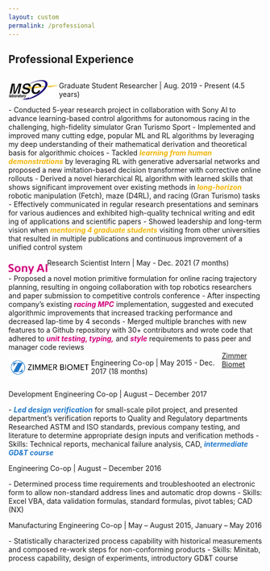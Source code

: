 ```yaml
---
layout: custom
permalink: /professional
---
```

<!-- <div class="colored-block-grey" style="margin-bottom: 10px;">
  <div class="container">
    <div class="column1">
        <h2><p style="text-align: right;color:white;" class="emoji-text">📄</p></h2>
    </div>
    <div class="column2">
        <h2 style="color:white;text-align:left"> Professional Experience</h2>
    </div>
  </div>
</div> -->

## Professional Experience

<!-- <img src="professional/msc.jpg" height="40">

Graduate Student Researcher | [Mechanical Systems Control Laboratory](https://msc.berkeley.edu/)

<img src="professional/sony.svg" height="20"> Research Scientist Intern | [Sony AI](https://www.ai.sony/)

<img src="professional/zb.png" height="40">

Engineering Co-op | [Zimmer Biomet](https://www.zimmerbiomet.com/en) -->

<div style="display: flex; align-items: center;">
    <img src="professional/msc.jpg" height='40' alt="MSC">
    <div class="prof-head">
     <p> Graduate Student Researcher |<span class="date-head"> Aug. 2019 - Present (4.5 years) </span></p>
    </div>
</div>
- Conducted 5-year research project in collaboration with Sony AI to advance learning-based control algorithms for autonomous racing in the challenging, high-fidelity simulator Gran Turismo Sport
- Implemented and improved many cutting edge, popular ML and RL algorithms by leveraging my deep understanding of their mathematical derivation and theoretical basis for algorithmic choices
- Tackled <span style="color:#F3B507;"><b><i>learning from human demonstrations</i></b></span> by leveraging RL with generative adversarial networks and proposed a new imitation-based decision transformer with corrective online rollouts
- Derived a novel hierarchical RL algorithm with learned skills that shows significant improvement over existing methods in <span style="color:#F3B507;"><b><i>long-horizon</i></b></span> robotic manipulation (Fetch), maze (D4RL), and racing (Gran Turismo) tasks
- Effectively communicated in regular research presentations and seminars for various audiences and exhibited high-quality technical writing and edit ing of applications and scientific papers
- Showed leadership and long-term vision when <span style="color:#F3B507;"><b><i>mentoring 4 graduate students</i></b></span> visiting from other universities that resulted in multiple publications and continuous improvement of a unified control system

<div style="display: flex; align-items: flex-end;">
    <img src="professional/sony.svg" height='20' alt="Sony AI">
    <div class="prof-head">
     <p> Research Scientist Intern |<span class="date-head"> May - Dec. 2021 (7 months) </span></p>
    </div>
</div>
- Proposed a novel motion primitive formulation for online racing trajectory planning, resulting in ongoing collaboration with top robotics researchers and paper submission to competitive controls conference
- After inspecting company’s existing <span style="color:#D2007B;"><b><i> racing MPC</i></b></span>  implementation, suggested and executed algorithmic improvements that increased tracking performance and decreased lap-time by 4 seconds
- Merged multiple branches with new features to a Github repository with 30+ contributors and wrote code that adhered to <span style="color:#D2007B;"><b><i> unit testing, typing,</i></b></span>  and <span style="color:#D2007B;"><b><i> style</i></b></span>  requirements to pass peer and manager code reviews


<div style="display: flex; align-items: space-between;">
    <div style="display: flex; align-items: center;">
        <img src="professional/zb.png" height='40' alt="Zimmer Biomet">
        <div class="prof-head" style="vertical-align:bottom;">
            <p> Engineering Co-op |<span class="date-head"> May 2015 - Dec. 2017 (18 months) </span> </p>
        </div>
    </div>
    <div>
    <span class="date-head" style="text-align:right;"><a href="https://www.zimmerbiomet.com/en/">Zimmer Biomet</a></span>
    </div>
</div>

<div class="prof-head">
     <p> Development Engineering Co-op |<span class="date-head"> August – December 2017 </span> </p>
    </div>
- <span style="color:#2078CA;"><b><i>Led design verification</i></b></span>  for small-scale pilot project, and presented department’s verification reports to Quality and Regulatory departments
Researched ASTM and ISO standards, previous company testing, and literature to determine appropriate design inputs and verification methods
- Skills: Technical reports, mechanical failure analysis, CAD, <span style="color:#2078CA;"><b><i>intermediate GD&T course</i></b></span> 

<div class="prof-head">
     <p> Engineering Co-op |<span class="date-head"> August – December 2016 </span> </p>
    </div>
- Determined process time requirements and troubleshooted an electronic form to allow non-standard address lines and automatic drop downs
- Skills: Excel VBA, data validation formulas, standard formulas, pivot tables; CAD (NX)
<div class="prof-head">
     <p> Manufacturing Engineering Co-op |<span class="date-head"> May – August 2015, January – May 2016 </span> </p>
    </div>
- Statistically characterized process capability with historical measurements and composed re-work steps for non-conforming products
- Skills: Minitab, process capability, design of experiments, introductory GD&T course